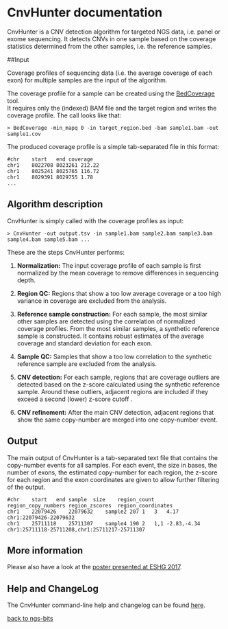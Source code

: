 # CnvHunter documentation

CnvHunter is a CNV detection algorithm for targeted NGS data, i.e. panel or exome sequencing. It detects CNVs in one sample based on the coverage statistics determined from the other samples, i.e. the reference samples.  

##Input

Coverage profiles of sequencing data (i.e. the average coverage of each exon) for multiple samples are the input of the algorithm. 

The coverage profile for a sample can be created using the [BedCoverage](../Tools/BedCoverage.md) tool.  
It requires only the (indexed) BAM file and the target region and writes the coverage profile.
The call looks like that:

	> BedCoverage -min_mapq 0 -in target_region.bed -bam sample1.bam -out sample1.cov

The produced coverage profile is a simple tab-separated file in this format:

	#chr	start	end	coverage
	chr1	8022708	8023261	212.22
	chr1	8025241	8025765	116.72
	chr1	8029391	8029755	1.78
	...
		

## Algorithm description

CnvHunter is simply called with the coverage profiles as input:

	> CnvHunter -out output.tsv -in sample1.bam sample2.bam sample3.bam sample4.bam sample5.bam ...

These are the steps CnvHunter performs:

1.	**Normalization:** The input coverage profile of each sample is first normalized  by the mean coverage to remove differences in sequencing depth.

2.	**Region QC:** Regions that show a too low average coverage or a too high variance  in coverage are excluded from the analysis.

3.	**Reference sample construction:** For each sample, the most similar other samples are detected using the correlation of normalized coverage profiles. From the most similar  samples, a synthetic reference sample is constructed. It contains robust estimates of the average coverage and standard deviation for each exon.

4.	**Sample QC:** Samples that show a too low correlation  to the synthetic reference sample are excluded from the analysis.

5.	**CNV detection:** For each sample, regions that are coverage outliers are detected based on the z-score  calculated using the synthetic reference sample. Around these outliers, adjacent regions are included if they exceed a second (lower) z-score cutoff .

6.	**CNV refinement:** After the main CNV detection, adjacent regions that show the same copy-number are merged into one copy-number event. 

## Output

The main output of CnvHunter is a tab-separated text file that contains the copy-number events for all samples. For each event, the size in bases, the number of exons, the estimated copy-number for each region, the z-score for each region and the exon coordinates are given to allow further filtering of the output. 

	#chr	start	end	sample	size	region_count	region_copy_numbers	region_zscores	region_coordinates
	chr1	22079426	22079632	sample2	207	1	3	4.17	chr1:22079426-22079632
	chr1	25711118	25711307	sample4	190	2	1,1	-2.83,-4.34	chr1:25711118-25711208,chr1:25711217-25711307

## More information

Please also have a look at the [poster presented at ESHG 2017](CnvHunter_poster.pdf).

## Help and ChangeLog

The CnvHunter command-line help and changelog can be found [here](../tools/CnvHunter.md).

[back to ngs-bits](https://github.com/imgag/ngs-bits)

